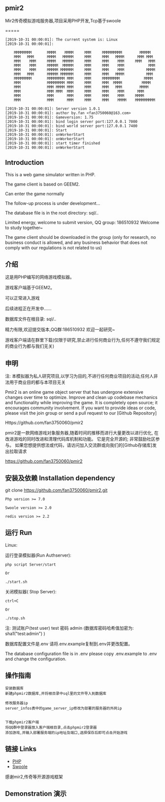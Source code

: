 ## pmir2

Mir2传奇模拟游戏服务器,项目采用PHP开发,Tcp基于swoole

=====

~~~
[2019-10-31 00:00:01]: The current system is: Linux
[2019-10-31 00:00:01]: 

    MMMMMMMM       MMMM    MMMM     MMM     MMMMMMMMM        MMMMM
    MMM   MMM      MMMM   MMMMM     MMM     MMM   MMMM      MMM MMM
    MMM    MMM     MMMM   MMMMM     MMM     MMM    MMM     MMM   MMM
    MMM    MMM     MMMMM  MMMMM     MMM     MMM    MMM           MMM
    MMM    MMM     MMMMM MMMMMM     MMM     MMM    MMM          MMMM
    MMM   MMM      MMMMM MMMMMM     MMM     MMM   MMMM          MMM
    MMMMMMMM       MMMMMMMM MMM     MMM     MMMMMMMM           MMMM
    MMM            MMMMMMMM MMM     MMM     MMM  MMMM         MMMM
    MMM            MMM MMMM MMM     MMM     MMM   MMM        MMMM
    MMM            MMM MMM  MMM     MMM     MMM    MMM      MMM
    MMM            MMM      MMM     MMM     MMM    MMM     MMMM
    MMM            MMM      MMM     MMM     MMM    MMMM    MMMMMMMMM
        
[2019-10-31 00:00:01]: Server version 1.0.1
[2019-10-31 00:00:01]: author by.fan <fan3750060@163.com>
[2019-10-31 00:00:01]: Gameversion: 1.75
[2019-10-31 00:00:01]: bind login server port:127.0.0.1 7000
[2019-10-31 00:00:01]: bind world server port:127.0.0.1 7400
[2019-10-31 00:00:01]: Start
[2019-10-31 00:00:01]: onWorkerStart
[2019-10-31 00:00:01]: onWorkerStart
[2019-10-31 00:00:01]: start timer finished
[2019-10-31 00:00:01]: onWorkerStart

~~~

## Introduction
This is a web game simulator written in PHP.

The game client is based on GEEM2.

Can enter the game normally

The follow-up process is under development...

The database file is in the root directory: sql/..

Limited energy, welcome to submit version, QQ group: 186510932 Welcome to study together~

The game client should be downloaded in the group (only for research, no business conduct is allowed, and any business behavior that does not comply with our regulations is not related to us)

## 介绍
这是用PHP编写的网络游戏模拟器。

游戏客户端基于GEEM2。

可以正常进入游戏

后续进程正在开发中......

数据库文件在根目录: sql/..

精力有限,欢迎提交版本,QQ群:186510932 欢迎一起研究~

游戏客户端请在群里下载(仅限于研究,禁止进行任何商业行为,任何不遵守我们规定的商业行为都与我们无关)


## 申明
注: 本模拟器为私人研究项目,以学习为目的,不进行任何商业项目的活动,任何人非法用于商业目的都与本项目无关

Pmir2 is an online game object server that has undergone extensive changes over time to optimize.
Improve and clean up codebase mechanics and functionality while improving the game.
It is completely open source; it encourages community involvement.
If you want to provide ideas or code, please visit the join group or send a pull request to our [Github Repository]

Https://github.com/fan3750060/pmir2

pmir2是一款网络游戏对象服务器,随着时间的推移而进行大量更改以进行优化,
在改进游戏的同时改进和清理代码库机制和功能。
它是完全开源的; 非常鼓励社区参与。
如果您想提供想法或代码，请访问加入交流群或向我们的[Github存储库]发出拉取请求

https://github.com/fan3750060/pmir2

## 安装及依赖 Installation dependency

git clone https://github.com/fan3750060/pmir2.git

    Php version >= 7.0

    Swoole version >= 2.0

    redis version >= 2.2

## 运行 Run
Linux:

运行登录模拟器(Run Authserver): 

    php script Server/start

    Or

    ./start.sh

关闭模拟器( Stop Server): 

    ctrl+C 

    Or

    ./stop.sh 


注: 测试账户(test user) test 密码 admin  (数据库密码哈希值加密为: sha1("test:admin") )

  数据库配置文件是.env
  请将.env.example复制到.env并更改配置。

  The database configuration file is in .env
  please copy .env.example to .env and change the configuration.

## 操作指南
    安装数据库
    新建phpmir2数据库,并将根目录中sql里的文件导入到数据库

    修改服务器ip
    server_infos表中的game_server_ip修改为部署的服务器的外网ip


    下载phpmir2客户端
    将QQ群中登录器放入客户端根目录,点击phpmir2登录器
    添加游戏,并输入部署服务端的ip地址及端口,选择保存后即可点击开始游戏

## 链接 Links

* [PHP](https://www.php.net/)
* [Swoole](https://www.swoole.com/)

感谢mir2,传奇等开源游戏框架

## Demonstration 演示








  




